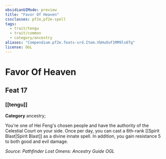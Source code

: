 ```yaml
---
obsidianUIMode: preview
title: "Favor Of Heaven"
cssclasses: pf2e,pf2e-spell
tags:
  - trait/tengu
  - trait/common
  - category/ancestry
aliases: "Compendium.pf2e.feats-srd.Item.VbHuOvF1MM9ls6Tg"
license: OGL
---
```

# Favor Of Heaven
## Feat 17
### [[tengu]]

**Category** ancestry; 




You're one of Hei Feng's chosen people and have the authority of the Celestial Court on your side. Once per day, you can cast a 6th-rank [[Spirit Blast|Spirit Blast]] as a divine innate spell. In addition, you gain resistance 5 to both good and evil damage.

*Source: Pathfinder Lost Omens: Ancestry Guide*
*OGL*